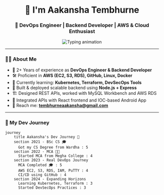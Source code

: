 <h1 align="center"> 👋 I'm Aakansha Tembhurne</h1>
<h3 align="center">🚀 DevOps Engineer | Backend Developer | AWS & Cloud Enthusiast</h3>
<p align="center">
  <img src="https://readme-typing-svg.demolab.com/?font=Fira+Code&weight=500&size=22&pause=1000&color=00FEEF&center=true&width=800&lines=2%2B+Years+Experience+in+DevOps+%26+Backend;AWS+%7C+EC2+%7C+S3+%7C+RDS+%7C+CI%2FCD;Node.js+%7C+Express+%7C+React+%7C+MySQL;Docker+%7C+Linux+%7C+Postman+%7C+GitHub;Learning+Kubernetes+and+Terraform" alt="Typing animation" />
</p>


---

### 👩‍💻 About Me

- 🌟 2+ Years of experience as **DevOps Engineer & Backend Developer**
- 🛠️ Proficient in **AWS (EC2, S3, RDS), GitHub, Linux, Docker**
- 🌱 Currently learning: **Kubernetes, Terraform, DevSecOps Tools**
- 🔧 Built & deployed scalable backend using **Node.js + Express**
- 🏗️ Designed REST APIs, worked with MySQL Workbench and AWS RDS
- 📲 Integrated APIs with React frontend and IOC-based Android App
- 📧 Reach me: **[tembhurneaakansha@gmail.com](mailto:tembhurneaakansha@gmail.com)**

---



### 🚀 My Dev Journey

```mermaid
journey
    title Aakansha's Dev Journey 🚀
    section 2021 - BSc CS 🎓
      Got my CS Degree from Wardha : 5
    section 2022 - MCA 🧑‍🎓
      Started MCA from Megha College : 4
    section 2023 - Real DevOps Journey
      MCA Completed 🎓 : 5
      AWS EC2, S3, RDS, IAM, PuTTY : 4
      CI/CD using GitHub : 4
    section 2024 - Expanding Horizons
      Learning Kubernetes, Terraform : 3
      Started DevSecOps Practices : 3
